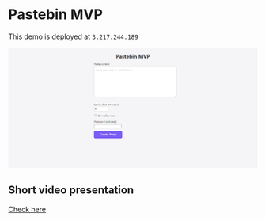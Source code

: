 # Pastebin MVP

This demo is deployed at `3.217.244.189`

![alt text](document/screenshot.png)

## Short video presentation
[Check here](https://www.youtube.com/watch?v=eOkl0AgUSes&ab_channel=phamhoanglong)
